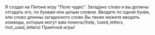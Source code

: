 Я создал на Питоне игру "Поле чудес".
Загадано слово и вы должны отгадать его, по буквам или целым словом.
Вводите по одной букве, или слово длинны загадонного слово
Вы также можете вводить команды, которые могут вам помочь(!help, !used_letters, !not_used_letters)
Приятной игры!
